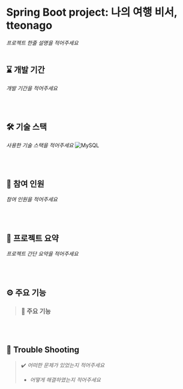 # Spring Boot project: 나의 여행 비서, tteonago
*프로젝트 한줄 설명을 적어주세요*
<br/><br/>

## :hourglass: 개발 기간
*개발 기간을 적어주세요*

<br/><br/>

## :hammer_and_wrench: 기술 스택 
*사용한 기술 스택을 적어주세요*
![MySQL](https://img.shields.io/badge/mysql-%2300f.svg?style=for-the-badge&logo=mysql&logoColor=white)

<br/><br/>

## :runner: 참여 인원
*참여 인원을 적어주세요*

<br/><br/>

## :open_book: 프로젝트 요약
*프로젝트 간단 요약을 적어주세요*

<br/><br/>

## :gear: 주요 기능 
> ### :slightly_smiling_face: 주요 기능 


<br/><br/>

## :face_with_head_bandage: Trouble Shooting
> 
> :heavy_check_mark: *어떠한 문제가 있었는지 적어주세요*
> * *어떻게 해결하였는지 적어주세요*
